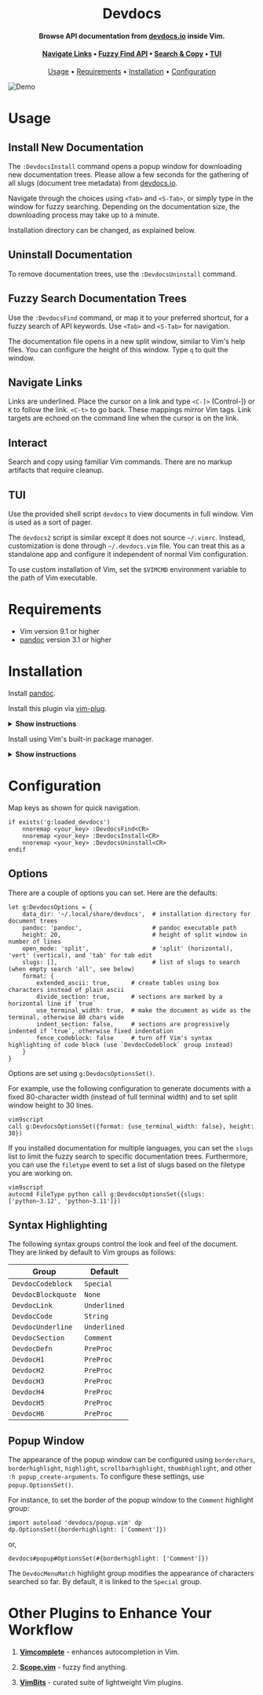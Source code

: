 
<h1 align="center"> Devdocs </h1>

<h4 align="center"> Browse API documentation from <a href="https://devdocs.io">devdocs.io</a> inside Vim.</h4>

<h4 align="center">
  <a href="#navigate-links">Navigate Links</a> •
  <a href="#fuzzy-search-documentation-trees">Fuzzy Find API</a> •
  <a href="#interact">Search & Copy</a> •
  <a href="#tui">TUI</a>
</h4>

<p align="center">
  <a href="#usage">Usage</a> •
  <a href="#requirements">Requirements</a> •
  <a href="#installation">Installation</a> •
  <a href="#configuration">Configuration</a>
</p>

![Demo](https://gist.githubusercontent.com/girishji/40e35cd669626212a9691140de4bd6e7/raw/6041405e45072a7fbc4e352cbd461e450a7af90e/devdocs-demo.gif)

# Usage

## Install New Documentation

The `:DevdocsInstall` command opens a popup window for downloading new documentation trees. Please allow a few seconds for the gathering of all slugs (document tree metadata) from [devdocs.io](https://devdocs.io).

Navigate through the choices using `<Tab>` and `<S-Tab>`, or simply type in the window for fuzzy searching. Depending on the documentation size, the downloading process may take up to a minute.

Installation directory can be changed, as explained below.

## Uninstall Documentation

To remove documentation trees, use the `:DevdocsUninstall` command.

## Fuzzy Search Documentation Trees

Use the `:DevdocsFind` command, or map it to your preferred shortcut, for a
fuzzy search of API keywords. Use `<Tab>` and `<S-Tab>` for navigation.

The documentation file opens in a new split window, similar to Vim's help
files. You can configure the height of this window. Type `q` to quit the window.

## Navigate Links

Links are underlined. Place the cursor on a link and type `<C-]>` (Control-]) or `K` to follow the
link. `<C-t>` to go back. These mappings mirror Vim tags. Link targets are
echoed on the command line when the cursor is on the link.

## Interact

Search and copy using familiar Vim commands. There are no markup artifacts that require cleanup.

## TUI

Use the provided shell script `devdocs` to view documents in full window. Vim
is used as a sort of pager.

The `devdocs2` script is similar except it does not source `~/.vimrc`. Instead,
customization is done through `~/.devdocs.vim` file. You can treat this as a
standalone app and configure it independent of normal Vim configuration.

To use custom installation of Vim, set the `$VIMCMD` environment variable to
the path of Vim executable.

# Requirements

- Vim version 9.1 or higher
- [pandoc](https://pandoc.org/) version 3.1 or higher

# Installation

Install [pandoc](https://pandoc.org/installing.html).

Install this plugin via [vim-plug](https://github.com/junegunn/vim-plug).

<details><summary><b>Show instructions</b></summary>
<br>
  
Using vim9 script:

```vim
vim9script
plug#begin()
Plug 'girishji/devdocs.vim'
plug#end()
```

Using legacy script:

```vim
call plug#begin()
Plug 'girishji/devdocs.vim'
call plug#end()
```

</details>

Install using Vim's built-in package manager.

<details><summary><b>Show instructions</b></summary>
<br>
  
```bash
$ mkdir -p $HOME/.vim/pack/downloads/opt
$ cd $HOME/.vim/pack/downloads/opt
$ git clone https://github.com/girishji/devdocs.vim.git
```

Add the following line to your $HOME/.vimrc file.

```vim
packadd devdocs.vim
```

Note: If you are going to use `devdocs2` script only, you can clone this
repository anywhere. The script does not use Vim's plugin system.

</details>

# Configuration

Map keys as shown for quick navigation.

```vim
if exists('g:loaded_devdocs')
    nnoremap <your_key> :DevdocsFind<CR>
    nnoremap <your_key> :DevdocsInstall<CR>
    nnoremap <your_key> :DevdocsUninstall<CR>
endif
```

## Options

There are a couple of options you can set. Here are the defaults:

```vim
let g:DevdocsOptions = {
    data_dir: '~/.local/share/devdocs',  # installation directory for document trees
    pandoc: 'pandoc',                    # pandoc executable path
    height: 20,                          # height of split window in number of lines
    open_mode: 'split',                  # 'split' (horizontal), 'vert' (vertical), and 'tab' for tab edit
    slugs: [],                           # list of slugs to search (when empty search 'all', see below)
    format: {
        extended_ascii: true,      # create tables using box characters instead of plain ascii
        divide_section: true,      # sections are marked by a horizontal line if `true`
        use_terminal_width: true,  # make the document as wide as the terminal, otherwise 80 chars wide
        indent_section: false,     # sections are progressively indented if `true`, otherwise fixed indentation
        fence_codeblock: false     # turn off Vim's syntax highlighting of code block (use `DevdocCodeblock` group instead)
    }
}
```

Options are set using `g:DevdocsOptionsSet()`.

For example, use the following configuration to generate documents with a fixed
80-character width (instead of full terminal width) and to set split window height to
30 lines.

```vim
vim9script
call g:DevdocsOptionsSet({format: {use_terminal_width: false}, height: 30})
```

If you installed documentation for multiple languages, you can set the `slugs`
list to limit the fuzzy search to specific documentation trees. Furthermore,
you can use the `filetype` event to set a list of slugs based on the filetype
you are working on.

```vim
vim9script
autocmd FileType python call g:DevdocsOptionsSet({slugs: ['python~3.12', 'python~3.11']})
```

## Syntax Highlighting

The following syntax groups control the look and feel of the document. They are
linked by default to Vim groups as follows:

Group|Default
------|----
`DevdocCodeblock`|`Special`
`DevdocBlockquote`|`None`
`DevdocLink`|`Underlined`
`DevdocCode`|`String`
`DevdocUnderline`|`Underlined`
`DevdocSection`|`Comment`
`DevdocDefn`|`PreProc`
`DevdocH1`|`PreProc`
`DevdocH2`|`PreProc`
`DevdocH3`|`PreProc`
`DevdocH4`|`PreProc`
`DevdocH5`|`PreProc`
`DevdocH6`|`PreProc`

## Popup Window

The appearance of the popup window can be configured using `borderchars`,
`borderhighlight`, `highlight`, `scrollbarhighlight`, `thumbhighlight`, and
other `:h popup_create-arguments`. To configure these settings, use
`popup.OptionsSet()`.

For instance, to set the border of the popup window to the `Comment` highlight
group:

```vim
import autoload 'devdocs/popup.vim' dp
dp.OptionsSet({borderhighlight: ['Comment']})
```

or,

```
devdocs#popup#OptionsSet(#{borderhighlight: ['Comment']})
```

The `DevdocMenuMatch` highlight group modifies the appearance of characters
searched so far. By default, it is linked to the `Special` group.

# Other Plugins to Enhance Your Workflow

1. [**Vimcomplete**](https://github.com/girishji/vimcomplete) - enhances autocompletion in Vim.

2. [**Scope.vim**](https://github.com/girishji/scope.vim) - fuzzy find anything.

3. [**VimBits**](https://github.com/girishji/vimbits) - curated suite of lightweight Vim plugins.
